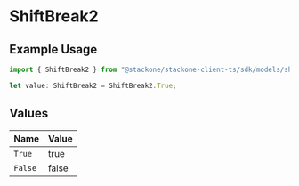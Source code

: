# ShiftBreak2

## Example Usage

```typescript
import { ShiftBreak2 } from "@stackone/stackone-client-ts/sdk/models/shared";

let value: ShiftBreak2 = ShiftBreak2.True;
```

## Values

| Name    | Value   |
| ------- | ------- |
| `True`  | true    |
| `False` | false   |